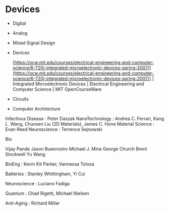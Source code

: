 # Devices

* Digital
* Analog
* Mixed Signal Design
*   Devices&#x20;

    [https://ocw.mit.edu/courses/electrical-engineering-and-computer-science/6-720j-integrated-microelectronic-devices-spring-2007/](https://ocw.mit.edu/courses/electrical-engineering-and-computer-science/6-720j-integrated-microelectronic-devices-spring-2007/) | Integrated Microelectronic Devices | Electrical Engineering and Computer Science | MIT OpenCourseWare
* Circuits&#x20;
* Computer Architecture&#x20;

Infectious Disease : Peter Daszak NanoTechnology : Andrea C. Ferrari, Kang L. Wang, Chunsen Liu (2D Materials), James C. Hone Material Science : Evan Reed Neuroscience : Terrence Sejnowski

Bio

Vijay Pande Jason Buenrostro Michael J. Mina George Church Brent Stockwell Yu Wang

BioEng : Kevin Kit Parker, Vannessa Tolosa

Batteries : Stanley Whittingham, Yi Cui

Neuroscience : Luciano Fadiga

Quantum : Chad Rigetti, Michael Nielsen

Anti-Aging : Richard Miller

